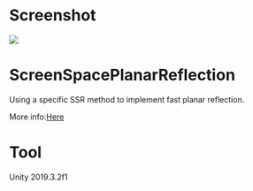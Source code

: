 # Screenshot
![](https://github.com/idovelemon/UnityProj/blob/master/ScreenSpacePlanarReflection/1.png)

# ScreenSpacePlanarReflection
Using a specific SSR method to implement fast planar reflection.

More info:[Here](https://www.cnblogs.com/idovelemon/p/13184970.html)

# Tool
Unity 2019.3.2f1